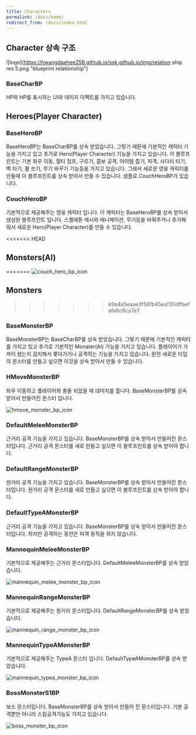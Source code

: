 ```yaml
---
title: Characters
permalink: /docs/home/
redirect_from: /docs/index.html
---
```


## Character 상속 구조

![logo](https://hwangdaehee258.github.io/ssk.github.io/img/relation ship res 5.png "blueprint relationship")

### BaseCharBP

HP와 HP를 표시하는 UI와 데미지 이펙트를 가지고 있습니다.

## Heroes(Player Character)
### BaseHeroBP

BaseHeroBP는 BaseCharBP를 상속 받았습니다. 그렇기 때문에 기본적인 캐릭터 기능을 가지고 있고 추가로 Hero(Player Character) 기능을 가지고 있습니다.
이 블루프린트는 기본 좌우 이동, 멀티 점프, 구르기, 콤보 공격, 아이템 줍기, 피격, 사다리 타기, 벽 타기, 활 쏘기, 무기 바꾸기 기능등을 가지고 있습니다.
 그래서 새로운 영웅 캐릭터를 만들때 이 블루프린트를 상속 받아서 만들 수 있습니다. 샘플로 CouchHeroBP가 있습니다.
 
### CouchHeroBP

기본적으로 제공해주는 영웅 캐릭터 입니다. 이 캐릭터는 BaseHeroBP를 상속 받아서 생성된 블루프린트 입니다. 스켈레톤 메시와 애니메이션, 무기등을 바꿔주거나 추가해 줘서 새로운 Hero(Player Character)를 만들 수 있습니다.

<<<<<<< HEAD
## Monsters(AI)
=======
![couch_hero_bp_icon](https://hwangdaehee258.github.io/ssk.github.io/img/couch_hero_bp_icon.png "CouchHeroBP")

## Monsters
>>>>>>> e9a4a5eaae3f56fb45eaf30dffaefafa8c6ca7e7
### BaseMonsterBP

BaseMonsterBP는 BaseCharBP를 상속 받았습니다. 그렇기 때문에 기본적인 캐릭터를 가지고 있고 추가로 기본적인 Monater(AI) 기능을 가지고 있습니다. 플레이어가 가까이 왔는지 감지해서 쫒아가거나 공격하는 기능을 가지고 있습니다.
완전 새로운 타입의 몬스터를 만들고 싶으면 이것을 상속 받아서 만들 수 있습니다.

### HMoveMonsterBP

좌우 이동하고 플레이어와 충돌 되었을 때 데미지를 줍니다. BaseMonsterBP를 상속 받아서 만들어진 몬스터 입니다.

![hmove_monster_bp_icon](https://hwangdaehee258.github.io/ssk.github.io/img/hmove_monster_bp_icon.png "HMoveMonsterBP")

### DefaultMeleeMonsterBP
 
근거리 공격 기능을 가지고 있습니다. BaseMonsterBP를 상속 받아서 만들어진 몬스터입니다. 근거리 공격 몬스터를 새로 만들고 싶으면 이 블루프린트를 상속 받아야 합니다. 

### DefaultRangeMonsterBP

원거리 공격 기능을 가지고 있습니다. BaseMonsterBP를 상속 받아서 만들어진 몬스터입니다. 원거리 공격 몬스터를 새로 만들고 싶으면 이 블루프린트를 상속 받아야 합니다.

### DefaultTypeAMonsterBP

근거리 공격 기능을 가지고 있습니다. BaseMonsterBP를 상속 받아서 만들어진 몬스터입니다. 하지만 공격하는 동안은 피격 동작을 하지 않습니다.

### MannequinMeleeMonsterBP

기본적으로 제공해주는 근거리 몬스터입니다. DefaultMeleeMonsterBP를 상속 받았습니다. 

![mannequin_melee_monster_bp_icon](https://hwangdaehee258.github.io/ssk.github.io/img/mannequin_melee_monster_bp_icon.png "MannequinMeleeMonsterBP")

### MannequinRangeMonsterBP

기본적으로 제공해주는 원거리 몬스터입니다. DefaultRangeMonsterBP를 상속 받았습니다.

![mannequin_range_monster_bp_icon](https://hwangdaehee258.github.io/ssk.github.io/img/mannequin_range_monster_bp_icon.png "MannequinRangeMonsterBP")

### MannequinTypeAMonsterBP

기본적으로 제공해주는 TypeA 몬스터 입니다. DefaultTypeAMonsterBP를 상속 받았습니다.

![mannequin_typea_monster_bp_icon](https://hwangdaehee258.github.io/ssk.github.io/img/mannequin_typea_monster_bp_icon.png "MannequinTypeAMonsterBP")

### BossMonsterS1BP
보스 몬스터입니다. BaseMonsterBP를 상속 받아서 만들어 진 몬스터입니다. 기본 공격뿐만 아니라 스킬공격기능도 가지고 있습니다.

![boss_monster_bp_icon](https://hwangdaehee258.github.io/ssk.github.io/img/boss_monster_bp_icon.png "BossMonsterBP")


